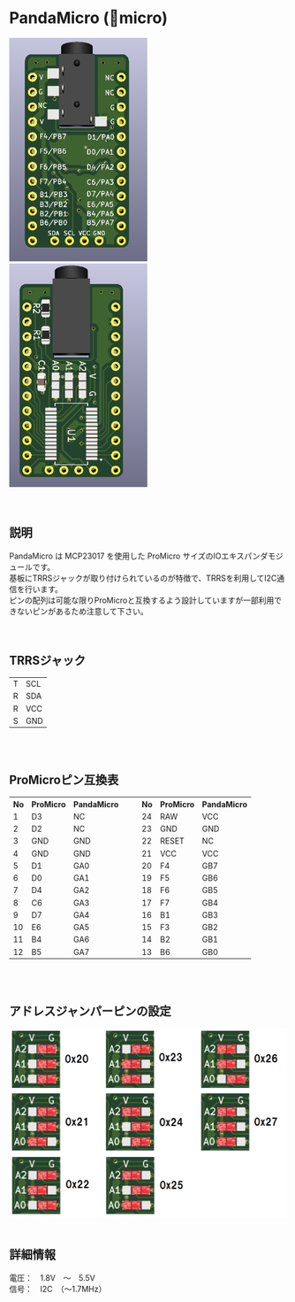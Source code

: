 # PandaMicro (🐼micro)

<img src="/images/front.png" width="250">　<img src="/images/back.png" width="250">
<br><br><br>


## 説明

PandaMicro は MCP23017 を使用した ProMicro サイズのIOエキスパンダモジュールです。  
基板にTRRSジャックが取り付けられているのが特徴で、TRRSを利用してI2C通信を行います。  
ピンの配列は可能な限りProMicroと互換するよう設計していますが一部利用できないピンがあるため注意して下さい。  
<br><br>


## TRRSジャック

<table>
  <tr>
    <td>T</td>
    <td>SCL</td>
  </tr>
  <tr>
    <td>R</td>
    <td>SDA</td>
  </tr>
  <tr>
    <td>R</td>
    <td>VCC</td>
  </tr>
  <tr>
    <td>S</td>
    <td>GND</td>
  </tr>
</table>
<br><br>


## ProMicroピン互換表

<table>
  <tr>
    <th>No</th>
    <th>ProMicro</th>
    <th>PandaMicro</th>
    <td rowspan="13">　</td>
    <th>No</th>
    <th>ProMicro</th>
    <th>PandaMicro</th>
  </tr>
  <tr>
    <td>1</td>
    <td>D3</td>
    <td>NC</td>
    <td>24</td>
    <td>RAW</td>
    <td>VCC</td>
  </tr>
  <tr>
    <td>2</td>
    <td>D2</td>
    <td>NC</td>
    <td>23</td>
    <td>GND</td>
    <td>GND</td>
  </tr>
  <tr>
    <td>3</td>
    <td>GND</td>
    <td>GND</td>
    <td>22</td>
    <td>RESET</td>
    <td>NC</td>
  </tr>
  <tr>
    <td>4</td>
    <td>GND</td>
    <td>GND</td>
    <td>21</td>
    <td>VCC</td>
    <td>VCC</td>
  </tr>
  <tr>
    <td>5</td>
    <td>D1</td>
    <td>GA0</td>
    <td>20</td>
    <td>F4</td>
    <td>GB7</td>
  </tr>
  <tr>
    <td>6</td>
    <td>D0</td>
    <td>GA1</td>
    <td>19</td>
    <td>F5</td>
    <td>GB6</td>
  </tr>
  <tr>
    <td>7</td>
    <td>D4</td>
    <td>GA2</td>
    <td>18</td>
    <td>F6</td>
    <td>GB5</td>
  </tr>
  <tr>
    <td>8</td>
    <td>C6</td>
    <td>GA3</td>
    <td>17</td>
    <td>F7</td>
    <td>GB4</td>
  </tr>
  <tr>
    <td>9</td>
    <td>D7</td>
    <td>GA4</td>
    <td>16</td>
    <td>B1</td>
    <td>GB3</td>
  </tr>
  <tr>
    <td>10</td>
    <td>E6</td>
    <td>GA5</td>
    <td>15</td>
    <td>F3</td>
    <td>GB2</td>
  </tr>
  <tr>
    <td>11</td>
    <td>B4</td>
    <td>GA6</td>
    <td>14</td>
    <td>B2</td>
    <td>GB1</td>
  </tr>
  <tr>
    <td>12</td>
    <td>B5</td>
    <td>GA7</td>
    <td>13</td>
    <td>B6</td>
    <td>GB0</td>
  </tr>
</table>
<br><br>


## アドレスジャンパーピンの設定

<img src="/images/jumper_setting.png" width="700">
<br><br>


## 詳細情報

電圧：　1.8V　～　5.5V  
信号：　I2C　（～1.7MHz）
<br><br>



